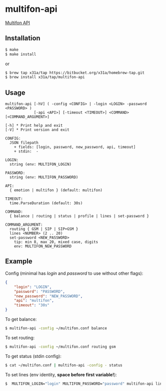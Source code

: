 # multifon-api

[Multifon API](https://multifon.megafon.ru/)

## Installation
```sh
$ make
$ make install
```
or
```sh
$ brew tap x31a/tap https://bitbucket.org/x31a/homebrew-tap.git
$ brew install x31a/tap/multifon-api
```

## Usage
```text
multifon-api [-hV] ( -config <CONFIG> | -login <LOGIN> -password <PASSWORD> )
             [-api <API>] [-timeout <TIMEOUT>] <COMMAND> [<COMMAND_ARGUMENT>]

[-h] * Print help and exit
[-V] * Print version and exit

CONFIG:
  JSON filepath
    + fields: [login, password, new_password, api, timeout]
    + stdin:  -

LOGIN:
  string (env: MULTIFON_LOGIN)

PASSWORD:
  string (env: MULTIFON_PASSWORD)

API:
  { emotion | multifon } (default: multifon)

TIMEOUT:
  time.ParseDuration (default: 30s)

COMMAND:
  { balance | routing | status | profile | lines | set-password }

COMMAND_ARGUMENT:
  routing { GSM | SIP | SIP+GSM }
  lines <NUMBER> (2 .. 20)
  set-password <NEW_PASSWORD>
	tip: min 8, max 20, mixed case, digits
	env: MULTIFON_NEW_PASSWORD
```

## Example

Config (minimal has *login* and *password* to use without other flags):
```json
{
	"login": "LOGIN",
	"password": "PASSWORD",
	"new_password": "NEW_PASSWORD",
	"api": "multifon",
	"timeout": "30s"
}
```

To get balance:
```sh
$ multifon-api -config ~/multifon.conf balance
```

To set routing:
```sh
$ multifon-api -config ~/multifon.conf routing gsm
```

To get status (stdin config):
```sh
$ cat ~/multifon.conf | multifon-api -config - status
```

To set lines (env identity, **space before first variable!**):
```sh
$  MULTIFON_LOGIN="login" MULTIFON_PASSWORD="password" multifon-api lines 2
```

